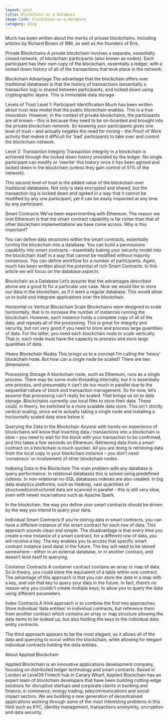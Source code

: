 ```yaml
---
layout: post
title: Blockchain as a Database
image-link: blockchain-as-a-database
category: blog
---
```


Much has been written about the merits of private blockchains. including articles by Richard Brown of IBM, as well as the founders of Eris.

Private Blockchains
A private blockchain involves a separate, essentially closed network, of blockchain participants (also known as nodes). Each participant has their own copy of the blockchain, essentially a ledger, with a locked down history of all of the transactions that took place in the network.

Blockchain Advantage
The advantage that the blockchain offers over traditional databases is that the history of transactions (essentially a transaction log) is shared between participants, and locked down using cryptographic layers. This is immutable data storage.

Levels of Trust
Level 1: Participant Identification
Much has been written about trust-less model that the public blockchain enables. This is a true innovation. However, in the context of private blockchains, the participants are all known – this is because they need to be on-boarded and brought into the private blockchain network. So knowing your participants gives one level of trust – and actually negates the need for mining – the Proof of Work activity that makes it difficult for ‘bad’ participants to take over and control the blockchain network.

Level 2: Transaction Integrity
Transaction integrity in a blockchain is achieved through the locked down history provided by the ledger. No single participant can modify or ‘rewrite’ this history once it has been agreed and locked down in the blockchain (unless they gain control of 51% of the network).

This second level of trust is the added value of the blockchain over traditional databases. Not only is data encrypted and shared, but the transaction log is locked down and agreed in a way that it cannot be modified by any one participant, yet it can be easily inspected at any time by any participant.

Smart Contracts
We’ve been experimenting with Ethereum. The reason we love Ethereum is that the smart contract capability is far richer than that of other blockchain implementations we have come across. Why is this important?

You can define data structures within the smart contracts, essentially turning the blockchain into a database.
You can build a permissions capability into smart contracts – essentially baking your security model into the blockchain itself in a way that cannot be modified without majority consensus.
You can define workflow for a number of participants.
Again, much has been written about the potential of rich Smart Contracts. In this article we will focus on the database aspects.

Blockchain as a Database
Let’s assume that the advantages described above are a good fit for a particular use case. Now we would like to store our data in the blockchain, as if it were a regular database. This would allow us to build and integrate applications over the blockchain.

Horizontal vs Vertical Blockchain Scale
Blockchains were designed to scale horizontally, that is to increase the number of instances running the blockchain. However, each instance holds a complete copy of all of the data, and repeats all of the processing. This is great for integrity and security, but not very good if you need to store and process large quantities of data. For the latter, you need each blockchain node to scale vertically. That is, each node must have the capacity to process and store large quantities of data.

Heavy Blockchain Nodes
This brings us to a concept I’m calling the ‘heavy’ blockchain node. But how can a single node be scaled?
There are two dimensions:

Processing
Storage
A blockchain node, such as Ethereum, runs as a single process. There may be some multi-threading internally, but it is essentially one process, and presumably it can’t do too much in parallel due to the sequential nature of block and transaction management. So for now, let’s assume that processing can’t really be scaled.
That brings us on to data storage. Blockchains currently use local files to store their data. These could, in theory, be switched to a more scalable data store. This isn’t strictly vertical scaling, since we’re actually taking a single node and installing a horizontally scaled data store below it.

Querying the Data in the Blockchain
Anyone with hands-on experience of blockchains will know that inserting data / transactions into a blockchain is slow – you need to wait for the block with your transaction to be confirmed, and this takes a few seconds on Ethereum.
Retrieving data from a smart contract on a blockchain is much quicker. All you are doing is retrieving data from the local copy in your blockchain instance – you don’t need ‘consensus’ or involvement of other blockchain nodes.

Indexing Data in the Blockchain
The main problem with any database is query performance. In relational databases this is solved using predefined indexes. In non-relational no-SQL databases indexes are also created. In big data analytics platforms, such as Hadoop, vast quantities of structured/unstructured data are scanned in parallel – this is still very slow, even with newer incarnations such as Apache Spark.

In the blockchain, the way you define your smart contracts should be driven by the way you intend to query your data.

Individual Smart Contracts
If you’re storing data in smart contracts, you can have a different instance of the smart contract for each row of data. This approach sounds clean and simple. The disadvantage is that every time you create a new instance of a smart contract, for a different row of data, you will receive a key. The key enables you to access that specific smart contract instance (and data) in the future.
The key will need to be stored somewhere – either in an external database, or in another contract, and doesn’t lend itself to querying.

Container Contracts
A container contract contains an array or map of data. So in theory, you could store the equivalent of a table within one contract. The advantage of this approach is that you can store the data in a map with a key, and use that key to query your data in the future. In fact, there’s no reason why you couldn’t create multiple keys, to allow you to query the data using different parameters.

Index Contracts
A third approach is to combine the first two approaches. Store individual ‘data entities’ in individual contracts, but reference them from another contract which contains an array or map structure allowing the data items to be looked up, but also holding the keys to the individual data entity contracts.

The third approach appears to be the most elegant, as it allows all of the data and querying to occur within the blockchain, while allowing for elegant individual contracts holding the data entities.

About Applied Blockchain

Applied Blockchain is an innovative applications development company, focusing on distributed ledger technology and smart contracts. Based in London at Level39 Fintech hub in Canary Wharf, Applied Blockchain has an expert team of blockchain developers that have been building cutting-edge solutions for disruptive startups and corporate clients in banking and finance, e-commerce, energy trading, telecommunications and social impact sectors. We are building a new generation of decentralised applications working through some of the most interesting problems in this field such as KYC, identity management, transactions anonymity, encryption and data security.
